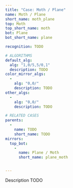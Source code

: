 ```yaml
---
title: "Case: Moth / Plane"
name: Moth / Plane
short_name: moth_plane
top: Moth
top_short_name: moth
bot: Plane
bot_short_name: plane

recognition: TODO

# ALGORITHMS
default_alg:
  alg: "1,0/5,5/0,1"
  description: TODO
color_mirror_algs:
  -
    alg: "0,0/"
    description: TODO
other_algs:
  -
    alg: "0,0/"
    description: TODO

# RELATED CASES
parents:
  -
    name: TODO
    short_name: TODO
mirrors:
  top_bot:
    -
      name: Plane / Moth
      short_name: plane_moth


---
```


Description TODO

